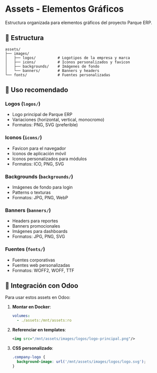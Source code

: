 # Assets - Elementos Gráficos

Estructura organizada para elementos gráficos del proyecto Parque ERP.

## 📁 Estructura

```
assets/
├── images/
│   ├── logos/          # Logotipos de la empresa y marca
│   ├── icons/          # Iconos personalizados y favicon
│   ├── backgrounds/    # Imágenes de fondo
│   └── banners/        # Banners y headers
└── fonts/              # Fuentes personalizadas
```

## 🎨 Uso recomendado

### Logos (`logos/`)
- Logo principal de Parque ERP
- Variaciones (horizontal, vertical, monocromo)
- Formatos: PNG, SVG (preferible)

### Iconos (`icons/`)
- Favicon para el navegador
- Iconos de aplicación móvil
- Iconos personalizados para módulos
- Formatos: ICO, PNG, SVG

### Backgrounds (`backgrounds/`)
- Imágenes de fondo para login
- Patterns o texturas
- Formatos: JPG, PNG, WebP

### Banners (`banners/`)
- Headers para reportes
- Banners promocionales
- Imágenes para dashboards
- Formatos: JPG, PNG, SVG

### Fuentes (`fonts/`)
- Fuentes corporativas
- Fuentes web personalizadas
- Formatos: WOFF2, WOFF, TTF

## 🔧 Integración con Odoo

Para usar estos assets en Odoo:

1. **Montar en Docker**:
   ```yaml
   volumes:
     - ./assets:/mnt/assets:ro
   ```

2. **Referenciar en templates**:
   ```xml
   <img src="/mnt/assets/images/logos/logo-principal.png"/>
   ```

3. **CSS personalizado**:
   ```scss
   .company-logo {
     background-image: url('/mnt/assets/images/logos/logo.svg');
   }
   ```
